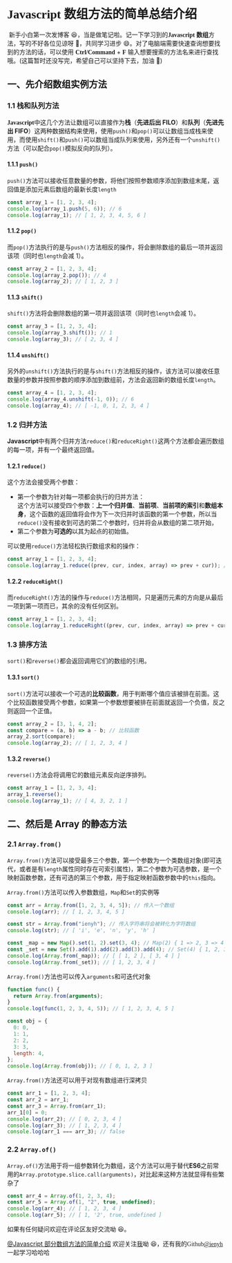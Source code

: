 [comment]: <> "@[Javascript 部分数组方法的简单介绍](https://blog.csdn.net/qq_45265059/article/details/116942489)"

# <font face="Hack">Javascript 数组方法的简单总结介绍</font>

​ 新手小白第一次发博客 😆，当是做笔记啦。记一下学习到的<font face="Hack">**Javascript 数组**</font>方法，写的不好各位见谅呀 😬，共同学习进步 😄。对了电脑端需要快速查询想要找到的方法的话，可以使用 <kbd><font face="Hack">**Ctrl/Command**</font></kbd> + <kbd><font face="Hack">**F**</font></kbd> 输入想要搜索的方法名来进行查找哦。(这篇暂时还没写完，希望自己可以坚持下去，加油 🤔)

## 一、先介绍数组实例方法

### 1.1 栈和队列方法

<font face="Hack">**Javascript**</font>中这几个方法让数组可以直接作为**栈**（**先进后出 FILO**）和**队列**（**先进先出 FIFO**）这两种数据结构来使用，使用`push()`和`pop()`可以让数组当成栈来使用，而使用`shift()`和`push()`可以数组当成队列来使用，另外还有一个`unshift()`方法（可以配合`pop()`模拟反向的队列）。

#### 1.1.1 <font face="Hack">`push()`</font>

`push()`方法可以接收任意数量的参数，将他们按照参数顺序添加到数组末尾，返回值是添加元素后数组的最新长度`length`

```javascript
const array_1 = [1, 2, 3, 4];
console.log(array_1.push(5, 6)); // 6
console.log(array_1); // [ 1, 2, 3, 4, 5, 6 ]
```

#### 1.1.2 <font face="Hack">`pop()`</font>

而`pop()`方法执行的是与`push()`方法相反的操作，将会删除数组的最后一项并返回该项（同时也`length`会减 1）。

```javascript
const array_2 = [1, 2, 3, 4];
console.log(array_2.pop()); // 4
console.log(array_2); // [ 1, 2, 3 ]
```

#### 1.1.3 <font face="Hack">`shift()`</font>

`shift()`方法将会删除数组的第一项并返回该项（同时也`length`会减 1）。

```javascript
const array_3 = [1, 2, 3, 4];
console.log(array_3.shift()); // 1
console.log(array_3); // [ 2, 3, 4 ]
```

#### 1.1.4 <font face="Hack">`unshift()`</font>

另外的`unshift()`方法执行的是与`shift()`方法相反的操作，该方法可以接收任意数量的参数并按照参数的顺序添加到数组前，方法会返回新的数组长度`length`。

```javascript
const array_4 = [1, 2, 3, 4];
console.log(array_4.unshift(-1, 0)); // 6
console.log(array_4); // [ -1, 0, 1, 2, 3, 4 ]
```

### 1.2 归并方法

**Javascript**中有两个归并方法`reduce()`和`reduceRight()`这两个方法都会遍历数组的每一项，并有一个最终返回值。

#### 1.2.1 <font face="Hack">`reduce()`</font>

这个方法会接受两个参数：

- 第一个参数为针对每一项都会执行的归并方法：<br/> 这个方法可以接受四个参数：**上一个归并值**、**当前项**、**当前项的索引**和**数组本身**，这个函数的返回值将会作为下一次归并时该函数的第一个参数，所以当`reduce()`没有接收到可选的第二个参数时，归并将会从数组的第二项开始，
- 第二个参数为**可选的**以其为起点的初始值。

可以使用`reduce()`方法轻松执行数组求和的操作：

```javascript
const array_1 = [1, 2, 3, 4];
console.log(array_1.reduce((prev, cur, index, array) => prev + cur)); // 10
```

#### 1.2.2 <font face="Hack">`reduceRight()`</font>

而`reduceRight()`方法的操作与`reduce()`方法相同，只是遍历元素的方向是从最后一项到第一项而已，其余的没有任何区别。

```javascript
const array_1 = [1, 2, 3, 4];
console.log(array_1.reduceRight((prev, cur, index, array) => prev + cur)); // 10
```

### 1.3 排序方法

`sort()`和`reverse()`都会返回调用它们的数组的引用。

#### 1.3.1 <font face="Hack">`sort()`</font>

`sort()`方法可以接收一个可选的**比较函数**，用于判断哪个值应该被排在前面。这个比较函数接受两个参数，如果第一个参数想要被排在前面就返回一个负值，反之则返回一个正值。

```javascript
const array_2 = [3, 1, 4, 2];
const compare = (a, b) => a - b; // 比较函数
array_2.sort(compare);
console.log(array_2); // [ 1, 2, 3, 4 ]
```

#### 1.3.2 <font face="Hack">`reverse()`</font>

`reverse()`方法会将调用它的数组元素反向逆序排列。

```javascript
const array_1 = [1, 2, 3, 4];
array_1.reverse();
console.log(array_1); // [ 4, 3, 2, 1 ]
```

## 二、然后是 Array 的静态方法

### 2.1 <font face="Hack">`Array.from()`</font>

`Array.from()`方法可以接受最多三个参数，第一个参数为一个类数组对象(即可迭代，或者是有`length`属性同时存在可索引属性)，第二个参数为可选参数，是一个映射函数参数，还有可选的第三个参数，用于指定映射函数参数中的`this`指向。

`Array.from()`方法可以传入参数数组，`Map`和`Set`的实例等

```javascript
const arr = Array.from([1, 2, 3, 4, 5]); // 传入一个数组
console.log(arr); // [ 1, 2, 3, 4, 5 ]

const str = Array.from("ienyh"); // 传入字符串将会被转化为字符数组
console.log(str); // [ 'i', 'e', 'n', 'y', 'h' ]

const _map = new Map().set(1, 2).set(3, 4); // Map(2) { 1 => 2, 3 => 4 }
const _set = new Set().add(1).add(2).add(3).add(4); // Set(4) { 1, 2, 3, 4 }
console.log(Array.from(_map)); // [ [ 1, 2 ], [ 3, 4 ] ]
console.log(Array.from(_set)); // [ 1, 2, 3, 4 ]
```

`Array.from()`方法也可以传入`arguments`和可迭代对象

```javascript
function func() {
  return Array.from(arguments);
}
console.log(func(1, 2, 3, 4, 5)); // [ 1, 2, 3, 4, 5 ]

const obj = {
  0: 0,
  1: 1,
  2: 2,
  3: 3,
  length: 4,
};
console.log(Array.from(obj)); // [ 0, 1, 2, 3 ]
```

`Array.from()`方法还可以用于对现有数组进行深拷贝

```javascript
const arr_1 = [1, 2, 3, 4];
const arr_2 = arr_1;
const arr_3 = Array.from(arr_1);
arr_1[0] = 0;
console.log(arr_2); // [ 0, 2, 3, 4 ]
console.log(arr_3); // [ 1, 2, 3, 4 ]
console.log(arr_1 === arr_3); // false
```

### 2.2 <font face="Hack">`Array.of()`</font>

`Array.of()`方法用于将一组参数转化为数组，这个方法可以用于替代**ES6**之前常用的`Array.prototype.slice.call(arguments)`，对比起来这种方法就显得有些繁杂了

```javascript
const arr_4 = Array.of(1, 2, 3, 4);
const arr_5 = Array.of(1, "2", true, undefined);
console.log(arr_4); // [ 1, 2, 3, 4 ]
console.log(arr_5); // [ 1, '2', true, undefined ]
```

如果有任何疑问欢迎在评论区友好交流呦 😆。

[@Javascript 部分数组方法的简单介绍](https://blog.csdn.net/qq_45265059/article/details/116942489)
欢迎关注[我](https://blog.csdn.net/qq_45265059)呦 😆，还有我的<font face="Hack">Github[@ienyh](https://github.com/ienyh)<font>一起学习哈哈哈 👨‍💻
